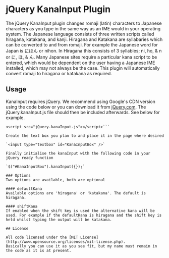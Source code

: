 # jQuery KanaInput Plugin
The jQuery KanaInput plugin changes romaji (latin) characters to Japanese characters as you type in the same way as an IME would in your operating system.
The Japanese language consists of three written scripts called hiragana, katakana, and kanji. Hiragana and Katakana are syllabaries which can be converted to and from romaji. For example the Japanese word for Japan is にほん or nihon. In Hiragana this consists of 3 syllables; ni, ho, & n or に, ほ, & ん.
Many Japanese sites require a particular kana script to be entered, which would be dependent on the user having a Japanese IME installed, which may not always be the case. This plugin will automatically convert romaji to hiragana or katakana as required.

## Usage
KanaInput requires jQuery. We recommend using Google's CDN version using the code below or you can download it from [jQuery.com](jQuery.com).
The jQuery.kanaInput.js file should then be included afterwards. See below for example.

```<script src="//ajax.googleapis.com/ajax/libs/jquery/1.11.2/jquery.min.js"></script>
<script src="jQuery.kanaInput.js"></script>```

Create the text box you plan to and place it in the page where desired

`<input type="textbox" id="KanaInputBox" />`

Finally initialise the kanaInput with the following code in your jQuery ready function

`$("#KanaInputBox").kanaInput({});`

### Options
Two options are available, both are optional

#### defaultKana
Available options are 'hiragana' or 'katakana'. The default is hiragana.

#### shiftKana
If enabled when the shift key is used the alternative kana will be used. For example if the defaultKana is hiragana and the shift key is held whilst typing the output will be katakana.

## License

All code licensed under the [MIT License](http://www.opensource.org/licenses/mit-license.php). 
Basically you can use it as you see fit, but my name must remain in the code as it is at present. 